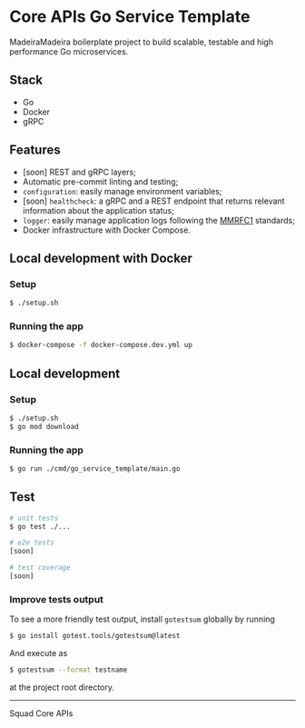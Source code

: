 # Core APIs Go Service Template

MadeiraMadeira boilerplate project to build scalable, testable and high performance Go microservices.

## Stack
- Go
- Docker
- gRPC

## Features
- [soon] REST and gRPC layers;
- Automatic pre-commit linting and testing;
- `configuration`: easily manage environment variables;
- [soon] `healthcheck`: a gRPC and a REST endpoint that returns relevant information about the application status;
- `logger`: easily manage application logs following the [MMRFC1](https://madeiramadeira.atlassian.net/wiki/spaces/CAR/pages/2317942893/MMRFC+1+-+Log) standards;
- Docker infrastructure with Docker Compose.

## Local development with Docker

### Setup
```bash
$ ./setup.sh
```

### Running the app

```bash
$ docker-compose -f docker-compose.dev.yml up
```

## Local development

### Setup
```bash
$ ./setup.sh
$ go mod download
```

### Running the app

```bash
$ go run ./cmd/go_service_template/main.go
```

## Test

```bash
# unit tests
$ go test ./...

# e2e tests
[soon]

# test coverage
[soon]
``` 

### Improve tests output

To see a more friendly test output, install `gotestsum` globally by running
```bash
$ go install gotest.tools/gotestsum@latest
```
And execute as
```bash
$ gotestsum --format testname 
```
at the project root directory.

---
Squad Core APIs